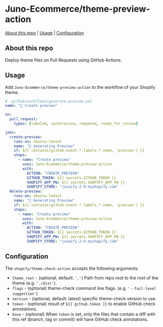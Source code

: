 # Juno-Ecommerce/theme-preview-action

[About this repo](#about-this-repo) | [Usage](#usage) | [Configuration](#configuration)

## About this repo

Deploy theme files on Pull Requests using GitHub Actions.

## Usage

Add `Juno-Ecommerce/theme-preview-action` to the workflow of your Shopify theme.

```yml
# .github/workflows/generate-preview.yml
name: "🧬 Create preview"

on:
  pull_request:
    types: [labeled, synchronize, reopened, ready_for_review]

jobs:
  create-preview:
    runs-on: ubuntu-latest
    name: "🔎 Generating Preview"
    if: ${{ contains(github.event.*.labels.*.name, 'preview') }}
    steps:
      - name: "Create preview"
        uses: Juno-Ecommerce/theme-preview-action
        with:
          ACTION: "CREATE_PREVIEW"
          GITHUB_TOKEN: ${{ secrets.GITHUB_TOKEN }}
          SHOPIFY_APP_PW: ${{ secrets.SHOPIFY_APP_PW }}
          SHOPIFY_STORE: "junoify-2-0.myshopify.com"
  delete-preview:
    runs-on: ubuntu-latest
    name: "🔎 Generating Preview"
    if: ${{ contains(github.event.*.labels.*.name, 'preview') }}
    steps:
      - name: "Create preview"
        uses: Juno-Ecommerce/theme-preview-action
        with:
          ACTION: "CREATE_PREVIEW"
          GITHUB_TOKEN: ${{ secrets.GITHUB_TOKEN }}
          SHOPIFY_APP_PW: ${{ secrets.SHOPIFY_APP_PW }}
          SHOPIFY_STORE: "junoify-2-0.myshopify.com"
```

## Configuration

The `shopify/theme-check-action` accepts the following arguments:

- `theme_root` - (optional, default: `'.'`) Path from repo root to the root of the theme (e.g. `'./dist'`).
- `flags` - (optional) theme-check command line flags. (e.g. `'--fail-level suggestion'`)
- `version` - (optional, default: latest) specific theme-check version to use.
- `token` - (optional) result of `${{ github.token }}` to enable GitHub check annotations.
- `base` - (optional) When `token` is set, only the files that contain a diff with this ref (branch, tag or commit) will have GitHub check annotations.
